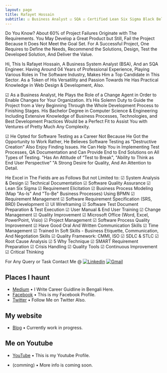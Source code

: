 ```yaml
---
layout: page
title: Rafayet Hossain
subtitle: ☑ Business Analyst ☑ SQA ☑ Certified Lean Six Sigma Black Belt ☑ Writer (Open to Work)
---
```


Do You Know? About 60% of Project Failures Originate with The Requirements. You May Develop a Great Product but Still, Fail the Project Because It Does Not Meet the Goal Set. For A Successful Project, One Requires to Define the Needs, Recommend the Solutions, Design, Test the Developed Solution, And Deliver the Value.

Hi, This Is Rafayet Hossain, A Business System Analyst (BSA), And an SQA Engineer.
Having Around 04 Years of Professional Experience, Playing Various Roles in The Software Industry, Makes Him a Top Candidate in This Sector. As a Token of His Versatility and Passion Towards He Has Practical Knowledge in Web Design & Development, Also.

☑ As a Business Analyst, He Plays the Role of a Change Agent in Order to Enable Changes for Your Organization. It’s His Solemn Duty to Guide the Project from a Very Beginning Through the Whole Development Process to Finishing Stages. His Bachelor Degree in Computer Science & Engineering Including Extensive Knowledge of Business Processes, Technologies, and Best Development Practices Would be a Perfect Fit to Assist You with Ventures of Pretty Much Any Complexity.

☑ He Opted for Software Testing as a Career Not Because He Got the Opportunity to Work Rather, He Believes Software Testing as "Destructive Creation" Also Enjoy Finding Issues. He Can Help You in Implementing Test Processes, QA Documentation and Can Provide End to End Solutions on All Types of Testing. "Has An Attitude of “Test to Break", "Ability to Think as End User Perspective” "A Strong Desire for Quality, And An Attention to Detail.

He Excel in The Fields are as Follows But not Limited to:
☑ System Analysis & Design ☑ Technical Documentation ☑ Software Quality Assurance ☑ Lean Six Sigma ☑ Requirement Elicitation ☑ Business Process Modeling (Map "As-Is" And "To-Be" Business Processes) Using BPMN ☑ Requirement Management ☑ Software Requirement Specification (SRS, BRD) Development ☑ UI Wireframing ☑ Software Test Document Preparation & Test Execution ☑ User Manual & End User Training ☑ Change Management ☑ Quality Improvement ☑ Microsoft Office (Word, Excel, PowerPoint, Visio) ☑ Project Management ☑ Software Process Quality Improvement ☑ Have Good Oral And Written Communication Skills ☑ Time Management ☑ Trained In Soft Skills - Business Etiquette, Communication, And Negotiation Skills ☑ Quality Framework: CMMI, ISO ☑ SDLC & STLC ☑ Root Cause Analysis ☑ 5 Why Technique ☑ SMART Requirement Preparation ☑ Crisis Handling ☑ Quality Tools ☑ Continuous Improvement ☑ Critical Thinking


For Any Query or Task Contact Me @
[![Linkedin](https://img.shields.io/badge/-LinkedIn-blue?style=flat&logo=Linkedin&logoColor=white)](https://www.linkedin.com/in/rafayethossain/)
[![Gmail](https://img.shields.io/badge/-Gmail-c14438?style=flat&logo=Gmail&logoColor=white)](mailto:rafayet13@gmail.com)


## Places I haunt

* [Medium](https://rafayethossain.medium.com/) •  I Write Career Guidline in Bengali Here.
* [Facebook](https://www.facebook.com/rafayethossain13) • This is my Facebook Profile.
* [Twitter](https://twitter.com/RafayetHossain/) • Follow Me on Twitter Also.
  
## My website
* [Blog](rafayet13.wordpress.com/) • Currently work in progress.

## Me on Youtube

* [YouTube](https://www.youtube.com/channel/UCsTNdhx0etbm-571LVTCW2g/featured?view_as=subscriber) • This is my Youtube Profile.

* (comming) • More info is coming soon.

